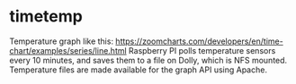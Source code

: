 # timetemp
Temperature graph like this: https://zoomcharts.com/developers/en/time-chart/examples/series/line.html
Raspberry PI polls temperature sensors every 10 minutes, and saves them to a file on Dolly, which is NFS mounted.
Temperature files are made available for the graph API using Apache.

